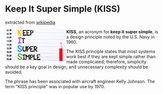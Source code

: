 # Keep It Super Simple (KISS)

extracted from [wikipedia](https://en.wikipedia.org/wiki/KISS_principle)

<img src="../images/KISS.PNG" align="left"  width="200" />

**KISS**, an acronym for **keep it super simple**, is a design principle noted by the U.S. Navy in 1960.

The KISS principle states that most systems work best if they are kept simple rather than made complicated; therefore, simplicity should be a key goal in design, and unnecessary complexity should be avoided. 

The phrase has been associated with aircraft engineer Kelly Johnson. The term "KISS principle" was in popular use by 1970.
